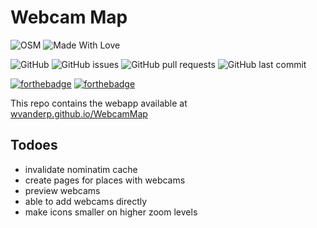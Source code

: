 # Webcam Map

![OSM](https://wiki.openstreetmap.org/w/images/e/e0/Osm_badge.png)
![Made With Love](https://img.shields.io/badge/Made%20With-Love-orange.svg)

![GitHub](https://img.shields.io/github/license/wvanderp/WebcamMap?style=plastic)
![GitHub issues](https://img.shields.io/github/issues-raw/wvanderp/WebcamMap)
![GitHub pull requests](https://img.shields.io/github/issues-pr-raw/wvanderp/webcamMap)
![GitHub last commit](https://img.shields.io/github/last-commit/wvanderp/webcamMap)

[![forthebadge](https://forthebadge.com/images/badges/uses-html.svg)](https://forthebadge.com)
[![forthebadge](https://forthebadge.com/images/badges/uses-git.svg)](https://forthebadge.com)

This repo contains the webapp available at [wvanderp.github.io/WebcamMap](wvanderp.github.io/webcammap)

## Todoes
- invalidate nominatim cache
- create pages for places with webcams
- preview webcams
- able to add webcams directly
- make icons smaller on higher zoom levels
